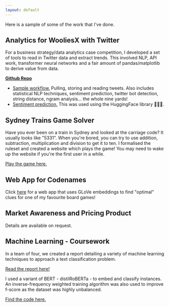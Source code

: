 ```yaml
---
layout: default
---
```


Here is a sample of some of the work that I've done.

## Analytics for WooliesX with Twitter

For a business strategy/data analytics case competition, I developed a set of tools to read in Twitter data and extract trends. This involved NLP, API work, transformer neural networks and a fair amount of pandas/matplotlib to derive value from data.

<a href="https://github.com/kaimashimo/wooliesx" target="_blank">**Github Repo**</a>
* <a href="https://github.com/kaimashimo/wooliesx/blob/main/Sample%20workflow.ipynb" target="_blank">Sample workflow.</a> Pulling, storing and reading tweets. Also includes statistical NLP techniques, sentiment prediction, twitter bot detection, string distance, ngram analysis... the whole nine yards!
* <a href="https://github.com/kaimashimo/wooliesx/blob/main/sentiment_analysis.ipynb" target="_blank">Sentiment prediction.</a> This was used using the HuggingFace library 🤗🤗🤗.

## Sydney Trains Game Solver

Have you ever been on a train in Sydney and looked at the carriage code? It usually looks like "5331". When you're bored, you can try to use addition, subtraction, multiplication and division to get it to ten. I formalised the ruleset and created a website which plays the game! You may need to wake up the website if you're the first user in a while.

<a href="https://kaimashimo-traingame-1.streamlit.app/" target="_blank">Play the game here.</a>

## Web App for Codenames

Click [here](https://share.streamlit.io/kaimashimo/games/main/app.py) for a web app that uses GLoVe embeddings to find "optimal" clues for one of my favourite board games!

## Market Awareness and Pricing Product

Details are available on request.

## Machine Learning - Coursework

In a team of four, we created a report detailing a variety of machine learning techniques to approach a text classification problem.

<a href="/files/COMP9417_REPORT.pdf" target="_blank">Read the report here!</a> 

I used a variant of BERT - distilRoBERTa - to embed and classify instances. An inverse-frequency weighted training algorithm was also used to improve f-score as the dataset was highly unbalanced.

<a href="https://www.kaggle.com/kaimashimo/notebookb8169ac226#" target="_blank">Find the code here.</a>